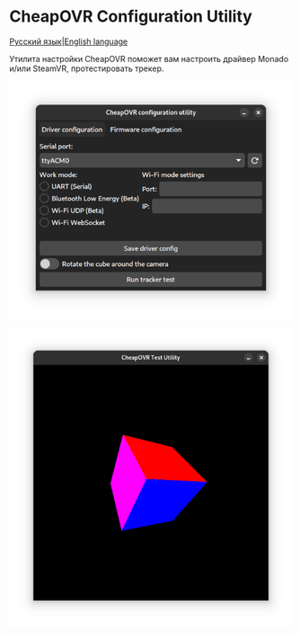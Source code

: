 # CheapOVR Configuration Utility

[Русский язык](https://file+.vscode-resource.vscode-cdn.net/home/egor/CheapOVR/CheapOVRApp/readme_ru.md "readme_ru.md")|[English language](https://file+.vscode-resource.vscode-cdn.net/home/egor/CheapOVR/CheapOVRApp/readme.md "readme.md")

Утилита настройки CheapOVR поможет вам настроить драйвер Monado и/или SteamVR, протестировать трекер.

![](images/scr1.png)

![](images/scr2.png)
